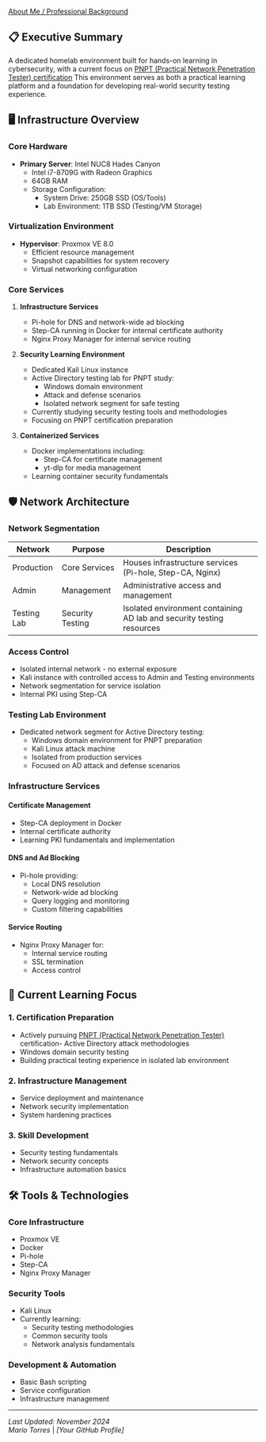 [About Me / Professional Background](about.md)

## 📋 Executive Summary
A dedicated homelab environment built for hands-on learning in cybersecurity, with a current focus on [PNPT (Practical Network Penetration Tester) certification](https://certifications.tcm-sec.com/pnpt/) This environment serves as both a practical learning platform and a foundation for developing real-world security testing experience.

## 🖥️ Infrastructure Overview

### Core Hardware
- **Primary Server**: Intel NUC8 Hades Canyon
  - Intel i7-8709G with Radeon Graphics
  - 64GB RAM
  - Storage Configuration:
    - System Drive: 250GB SSD (OS/Tools)
    - Lab Environment: 1TB SSD (Testing/VM Storage)

### Virtualization Environment
- **Hypervisor**: Proxmox VE 8.0
  - Efficient resource management
  - Snapshot capabilities for system recovery
  - Virtual networking configuration

### Core Services
1. **Infrastructure Services**
   - Pi-hole for DNS and network-wide ad blocking
   - Step-CA running in Docker for internal certificate authority
   - Nginx Proxy Manager for internal service routing

2. **Security Learning Environment**
   - Dedicated Kali Linux instance
   - Active Directory testing lab for PNPT study:
     - Windows domain environment
     - Attack and defense scenarios
     - Isolated network segment for safe testing
   - Currently studying security testing tools and methodologies
   - Focusing on PNPT certification preparation

3. **Containerized Services**
   - Docker implementations including:
     - Step-CA for certificate management
     - yt-dlp for media management
   - Learning container security fundamentals

## 🛡️ Network Architecture

### Network Segmentation

| Network | Purpose | Description |
|---------|----------|-------------|
| Production | Core Services | Houses infrastructure services (Pi-hole, Step-CA, Nginx) |
| Admin | Management | Administrative access and management |
| Testing Lab | Security Testing | Isolated environment containing AD lab and security testing resources |

### Access Control
- Isolated internal network - no external exposure
- Kali instance with controlled access to Admin and Testing environments
- Network segmentation for service isolation
- Internal PKI using Step-CA

### Testing Lab Environment
- Dedicated network segment for Active Directory testing:
  - Windows domain environment for PNPT preparation
  - Kali Linux attack machine
  - Isolated from production services
  - Focused on AD attack and defense scenarios

### Infrastructure Services

#### Certificate Management
- Step-CA deployment in Docker
- Internal certificate authority
- Learning PKI fundamentals and implementation

#### DNS and Ad Blocking
- Pi-hole providing:
  - Local DNS resolution
  - Network-wide ad blocking
  - Query logging and monitoring
  - Custom filtering capabilities

#### Service Routing
- Nginx Proxy Manager for:
  - Internal service routing
  - SSL termination
  - Access control

## 🔬 Current Learning Focus

### 1. Certification Preparation
- Actively pursuing [PNPT (Practical Network Penetration Tester)](https://certifications.tcm-sec.com/pnpt/) certification- Active Directory attack methodologies
- Windows domain security testing
- Building practical testing experience in isolated lab environment

### 2. Infrastructure Management
- Service deployment and maintenance
- Network security implementation
- System hardening practices

### 3. Skill Development
- Security testing fundamentals
- Network security concepts
- Infrastructure automation basics

## 🛠️ Tools & Technologies

### Core Infrastructure
- Proxmox VE
- Docker
- Pi-hole
- Step-CA
- Nginx Proxy Manager

### Security Tools
- Kali Linux
- Currently learning:
  - Security testing methodologies
  - Common security tools
  - Network analysis fundamentals

### Development & Automation
- Basic Bash scripting
- Service configuration
- Infrastructure management

---
*Last Updated: November 2024*  
*Mario Torres* | *[Your GitHub Profile]*